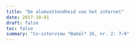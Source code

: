 ```yaml
---
title: "De alomvattendheid van het internet"
date: 2017-10-01
draft: false
toc: false
summary: "Co-interview *Babel* 26, nr. 2: 7–9"
---
```


